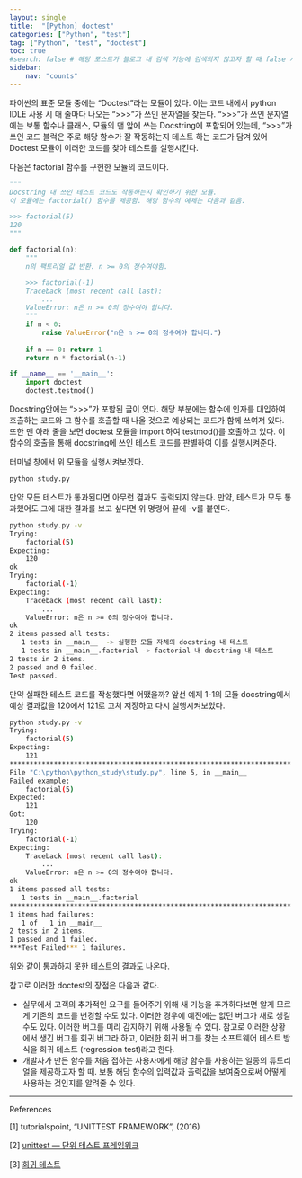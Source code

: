 ```yaml
---
layout: single
title:  "[Python] doctest"
categories: ["Python", "test"]
tag: ["Python", "test", "doctest"]
toc: true
#search: false # 해당 포스트가 블로그 내 검색 기능에 검색되지 않고자 할 때 false 사용.
sidebar:
    nav: "counts"
---
```

파이썬의 표준 모듈 중에는 “Doctest”라는 모듈이 있다. 이는 코드 내에서 python IDLE 사용 시 매 줄마다 나오는 “\>\>\>”가 쓰인 문자열을 찾는다. “\>\>\>”가 쓰인 문자열에는 보통 함수나 클래스, 모듈의 맨 앞에 쓰는 Docstring에 포함되어 있는데, “\>\>\>”가 쓰인 코드 블럭은 주로 해당 함수가 잘 작동하는지 테스트 하는 코드가 담겨 있어 Doctest 모듈이 이러한 코드를 찾아 테스트를 실행시킨다. 

다음은 factorial 함수를 구현한 모듈의 코드이다. 

```python
"""
Docstring 내 쓰인 테스트 코드도 작동하는지 확인하기 위한 모듈.
이 모듈에는 factorial() 함수를 제공함. 해당 함수의 예제는 다음과 같음.

>>> factorial(5)
120
"""

def factorial(n):
    """
    n의 팩토리얼 값 반환. n >= 0의 정수여야함.

    >>> factorial(-1)
    Traceback (most recent call last):
        ...
    ValueError: n은 n >= 0의 정수여야 합니다.
    """
    if n < 0:
        raise ValueError("n은 n >= 0의 정수여야 합니다.")
    
    if n == 0: return 1
    return n * factorial(n-1)

if __name__ == '__main__':
    import doctest
    doctest.testmod()
```

Docstring안에는 “\>\>\>”가 포함된 글이 있다. 해당 부분에는 함수에 인자를 대입하여 호출하는 코드와 그 함수를 호출할 때 나올 것으로 예상되는 코드가 함께 쓰여져 있다. 또한 맨 아래 줄을 보면 doctest 모듈을 import 하여 testmod()를 호출하고 있다. 이 함수의 호출을 통해 docstring에 쓰인 테스트 코드를 판별하여 이를 실행시켜준다. 

터미널 창에서 위 모듈을 실행시켜보겠다.

```bash
python study.py
```

만약 모든 테스트가 통과된다면 아무런 결과도 출력되지 않는다. 만약, 테스트가 모두 통과했어도 그에 대한 결과를 보고 싶다면 위 명령어 끝에 -v를 붙인다.

```bash
python study.py -v
Trying:
    factorial(5)
Expecting:      
    120
ok
Trying:
    factorial(-1)
Expecting:
    Traceback (most recent call last):       
        ...
    ValueError: n은 n >= 0의 정수여야 합니다.
ok
2 items passed all tests:
   1 tests in __main__  -> 실행한 모듈 자체의 docstring 내 테스트
   1 tests in __main__.factorial -> factorial 내 docstring 내 테스트
2 tests in 2 items.
2 passed and 0 failed.
Test passed.
```

만약 실패한 테스트 코드를 작성했다면 어땠을까? 앞선 예제 1-1의 모듈 docstring에서 예상 결과값을 120에서 121로 고쳐 저장하고 다시 실행시켜보았다.

```bash
python study.py -v
Trying:
    factorial(5)
Expecting:
    121
**********************************************************************
File "C:\python\python_study\study.py", line 5, in __main__
Failed example:
    factorial(5)
Expected:
    121
Got:
    120
Trying:
    factorial(-1)
Expecting:
    Traceback (most recent call last):
        ...
    ValueError: n은 n >= 0의 정수여야 합니다.
ok
1 items passed all tests:
   1 tests in __main__.factorial
**********************************************************************
1 items had failures:
   1 of   1 in __main__
2 tests in 2 items.
1 passed and 1 failed.
***Test Failed*** 1 failures.
```

위와 같이 통과하지 못한 테스트의 결과도 나온다. 

참고로 이러한 doctest의 장점은 다음과 같다.

- 실무에서 고객의 추가적인 요구를 들어주기 위해 새 기능을 추가하다보면 알게 모르게 기존의 코드를 변경할 수도 있다. 이러한 경우에 예전에는 없던 버그가 새로 생길 수도 있다. 이러한 버그를 미리 감지하기 위해 사용될 수 있다. 참고로 이러한 상황에서 생긴 버그를 회귀 버그라 하고, 이러한 회귀 버그를 찾는 소프트웨어 테스트 방식을 회귀 테스트 (regression test)라고 한다.
- 개발자가 만든 함수를 처음 접하는 사용자에게 해당 함수를 사용하는 일종의 튜토리얼을 제공하고자 할 때. 보통 해당 함수의 입력값과 출력값을 보여줌으로써 어떻게 사용하는 것인지를 알려줄 수 있다.

---

References

[1] tutorialspoint, “UNITTEST FRAMEWORK”, (2016)

[2] [unittest — 단위 테스트 프레임워크](https://docs.python.org/ko/3/library/unittest.html)

[3] [회귀 테스트](https://ko.wikipedia.org/wiki/회귀_테스트)